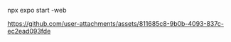 npx expo start -web



https://github.com/user-attachments/assets/811685c8-9b0b-4093-837c-ec2ead093fde

